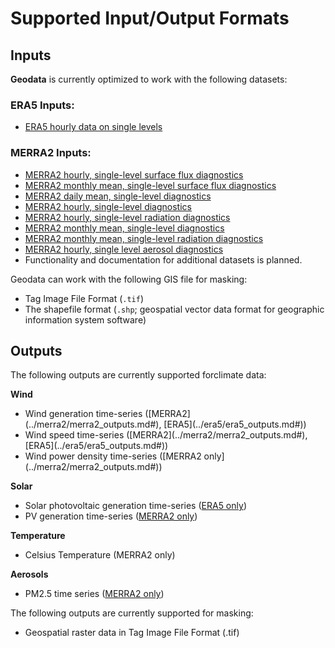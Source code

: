 # Supported Input/Output Formats

## Inputs

**Geodata** is currently optimized to work with the following datasets:

### ERA5 Inputs:

* [ERA5 hourly data on single levels](https://cds.climate.copernicus.eu/cdsapp#!/dataset/reanalysis-era5-single-levels?tab=overview)

### MERRA2 Inputs:

* [MERRA2 hourly, single-level surface flux diagnostics](https://disc.gsfc.nasa.gov/datasets/M2T1NXFLX_5.12.4/summary)
* [MERRA2 monthly mean, single-level surface flux diagnostics](https://disc.gsfc.nasa.gov/datasets/M2TMNXFLX_5.12.4/summary)
* [MERRA2 daily mean, single-level diagnostics](https://disc.gsfc.nasa.gov/datasets/M2SDNXSLV_5.12.4/summary)
* [MERRA2 hourly, single-level diagnostics](https://disc.gsfc.nasa.gov/datasets/M2T1NXSLV_5.12.4/summary)
* [MERRA2 hourly, single-level radiation diagnostics](https://disc.gsfc.nasa.gov/datasets/M2T1NXRAD_5.12.4/summary)
* [MERRA2 monthly mean, single-level diagnostics](https://disc.gsfc.nasa.gov/datasets/M2TMNXSLV_5.12.4/summary)
* [MERRA2 monthly mean, single-level radiation diagnostics](https://disc.gsfc.nasa.gov/datasets/M2TMNXRAD_5.12.4/summary)
* [MERRA2 hourly, single level aerosol diagnostics](https://disc.gsfc.nasa.gov/datasets/M2T1NXAER_5.12.4/summary)
* Functionality and documentation for additional datasets is planned.

Geodata can work with the following GIS file for masking:

* Tag Image File Format (`.tif`)
* The shapefile format (`.shp`; geospatial vector data format for geographic information system software)

## Outputs

The following outputs are currently supported forclimate data:




**Wind**

* Wind generation time-series ([MERRA2](../merra2/merra2_outputs.md#<Wind generation time-series>), [ERA5](../era5/era5_outputs.md#<Wind generation time-series>))
* Wind speed time-series ([MERRA2](../merra2/merra2_outputs.md#<Wind speed time-series>), [ERA5](../era5/era5_outputs.md#<Wind speed time-series>))
* Wind power density time-series ([MERRA2 only](../merra2/merra2_outputs.md#<Wind power density time-series>))


**Solar**

* Solar photovoltaic generation time-series ([ERA5 only](https://github.com/east-winds/geodata/blob/master/doc/era5/era5_outputs.md#solar-photovoltaic-generation-time-series))
* PV generation time-series ([MERRA2 only](https://github.com/east-winds/geodata/blob/master/doc/merra2/merra2_outputs.md#pv-generation-time-series))


**Temperature**

* Celsius Temperature (MERRA2 only)


**Aerosols**

* PM2.5 time series ([MERRA2 only](https://github.com/east-winds/geodata/blob/master/doc/merra2/merra2_outputs.md#pm25-time-series))




The following outputs are currently supported for masking:

* Geospatial raster data in Tag Image File Format (.tif)





